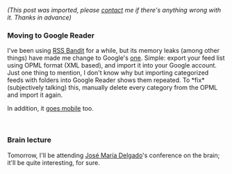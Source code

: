 *(This post was imported, please [contact](#/contact) me if there's anything wrong with it. Thanks in advance)*

<div class="entry-body">
<h3>Moving to Google Reader</h3>
<p>
	I've been using <a href="http://www.rssbandit.org/">RSS Bandit</a> for a while, but its memory leaks (among other things) have made me change to Google's <a href="http://www.google.com/reader/">one</a>. Simple: export your feed list using OPML format (XML based), and import it into your Google account. Just one thing to mention, I don't know why but importing categorized feeds with folders into Google Reader shows them repeated. To *fix* (subjectively talking) this, manually delete every category from the OPML and import it again.
</p>
<p>
	In addition, it <a href="http://www.google.com/reader/m">goes mobile</a> too.
</p>
<br />
<h3>Brain lecture</h3>
<p>
	Tomorrow, I'll be attending <a href="http://www.upo.es/depa/webdex/nrb/DIVISION/JMsp.htm">Jos&eacute; Mar&iacute;a Delgado</a>'s conference on the brain; it'll be quite interesting, for sure.
</p>
</div>
